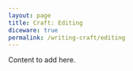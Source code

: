 ```yaml
---
layout: page
title: Craft: Editing
diceware: true
permalink: /writing-craft/editing
---
```


Content to add here.
